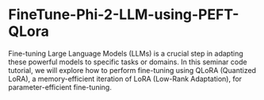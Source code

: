 # FineTune-Phi-2-LLM-using-PEFT-QLora
Fine-tuning Large Language Models (LLMs) is a crucial step in adapting these powerful models to specific tasks or domains. In this seminar code tutorial, we will explore how to perform fine-tuning using QLoRA (Quantized LoRA), a memory-efficient iteration of LoRA (Low-Rank Adaptation), for parameter-efficient fine-tuning.
